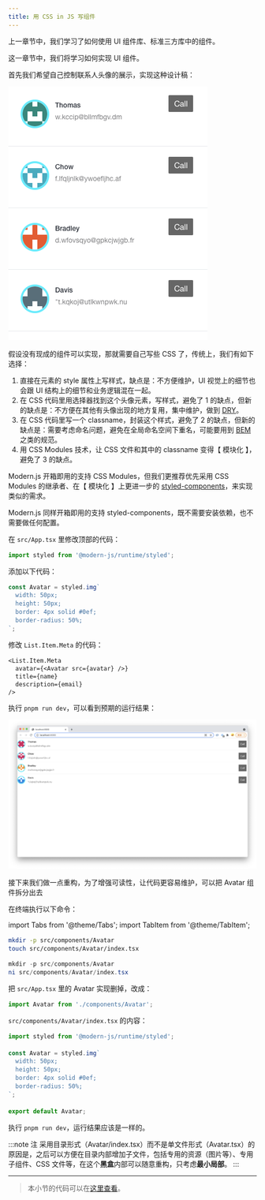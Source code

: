 ```yaml
---
title: 用 CSS in JS 写组件
---
```


上一章节中，我们学习了如何使用 UI 组件库、标准三方库中的组件。

这一章节中，我们将学习如何实现 UI 组件。

首先我们希望自己控制联系人头像的展示，实现这种设计稿：

![design](assets/design1.png)

假设没有现成的组件可以实现，那就需要自己写些 CSS 了，传统上，我们有如下选择：

1. 直接在元素的 style 属性上写样式，缺点是：不方便维护，UI 视觉上的细节也会跟 UI 结构上的细节和业务逻辑混在一起。
2. 在 CSS 代码里用选择器找到这个头像元素，写样式，避免了 1 的缺点，但新的缺点是：不方便在其他有头像出现的地方复用，集中维护，做到 [DRY](https://en.wikipedia.org/wiki/Don't_repeat_yourself)。
3. 在 CSS 代码里写一个 classname，封装这个样式，避免了 2 的缺点，但新的缺点是：需要考虑命名问题，避免在全局命名空间下重名，可能要用到 [BEM](http://getbem.com/) 之类的规范。
4. 用 CSS Modules 技术，让 CSS 文件和其中的 classname 变得【 模块化 】，避免了 3 的缺点。

Modern.js 开箱即用的支持 CSS Modules，但我们更推荐优先采用 CSS Modules 的继承者、在【 模块化 】上更进一步的 [styled-components](https://styled-components.com/)，来实现类似的需求。

Modern.js 同样开箱即用的支持 styled-components，既不需要安装依赖，也不需要做任何配置。

在 `src/App.tsx` 里修改顶部的代码：

```javascript
import styled from '@modern-js/runtime/styled';
```

添加以下代码：

```javascript
const Avatar = styled.img`
  width: 50px;
  height: 50px;
  border: 4px solid #0ef;
  border-radius: 50%;
`;
```

修改 `List.Item.Meta` 的代码：

```tsx
<List.Item.Meta
  avatar={<Avatar src={avatar} />}
  title={name}
  description={email}
/>
```

执行 `pnpm run dev`，可以看到预期的运行结果：

![result](./assets/result1.png)

接下来我们做一点重构，为了增强可读性，让代码更容易维护，可以把 Avatar 组件拆分出去

在终端执行以下命令：

import Tabs from '@theme/Tabs';
import TabItem from '@theme/TabItem';

<Tabs>
<TabItem value="macOS" label="macOS" default>

```bash
mkdir -p src/components/Avatar
touch src/components/Avatar/index.tsx
```

</TabItem>
<TabItem value="Windows" label="Windows">

```powershell
mkdir -p src/components/Avatar
ni src/components/Avatar/index.tsx
```

</TabItem>
</Tabs>

把 `src/App.tsx` 里的 Avatar 实现删掉，改成：

```javascript
import Avatar from './components/Avatar';
```

`src/components/Avatar/index.tsx` 的内容：

```javascript
import styled from '@modern-js/runtime/styled';

const Avatar = styled.img`
  width: 50px;
  height: 50px;
  border: 4px solid #0ef;
  border-radius: 50%;
`;

export default Avatar;
```

执行 `pnpm run dev`，运行结果应该是一样的。

:::note 注
采用目录形式（Avatar/index.tsx）而不是单文件形式（Avatar.tsx）的原因是，之后可以方便在目录内部增加子文件，包括专用的资源（图片等）、专用子组件、CSS 文件等，在这个**黑盒**内部可以随意重构，只考虑**最小局部**。
:::

---

> 本小节的代码可以在[这里查看](https://github.com/modern-js-dev/modern-js-examples/tree/main/tutorials/c06/hello-modern)。

